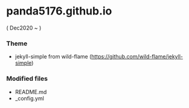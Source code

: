 # panda5176.github.io
( Dec2020 ~ )

### Theme
- jekyll-simple from wild-flame (https://github.com/wild-flame/jekyll-simple)

### Modified files
- README.md
- _config.yml
